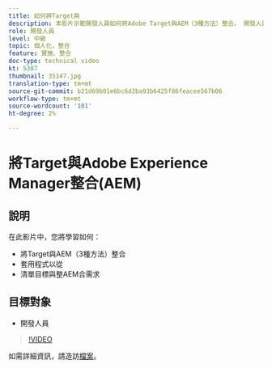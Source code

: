 ```yaml
---
title: 如何將Target與
description: 本影片示範開發人員如何將Adobe Target與AEM（3種方法）整合。 開發人員將學習如何套用程式，從中匯入體驗片段AEM，並學習Target和整AEM合需求。
role: 開發人員
level: 中級
topic: 個人化，整合
feature: 實施、整合
doc-type: technical video
kt: 5387
thumbnail: 35147.jpg
translation-type: tm+mt
source-git-commit: b21d69b01e6bc6d2ba93b6425f86feacee567b06
workflow-type: tm+mt
source-wordcount: '101'
ht-degree: 2%

---
```



# 將Target與Adobe Experience Manager整合(AEM)

## 說明

在此影片中，您將學習如何：

* 將Target與AEM（3種方法）整合
* 套用程式以從
* 清單目標與整AEM合需求

## 目標對象

* 開發人員

>[!VIDEO](https://video.tv.adobe.com/v/35147/?quality=12)

如需詳細資訊，請造訪[檔案](https://docs.adobe.com/content/help/en/target/using/experiences/offers/aem-experience-fragments.html)。
